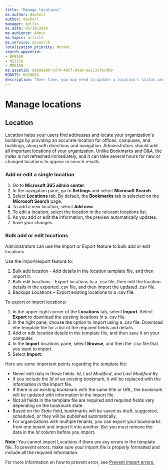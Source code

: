 ```yaml
---
title: "Manage locations"
ms.author: dawholl
author: dawholl
manager: kellis
ms.date: 05/30/2019
ms.audience: Admin
ms.topic: article
ms.service: mssearch
localization_priority: Normal
search.appverid:
- BFB160
- MET150
- MOE150
ms.assetid: 8ab9aa00-cd74-405f-8410-9a1c3cfacdb9
ROBOTS: NOINDEX
description: "Over time, you may need to update a location's status and content to keep it relevant."
---
```


# Manage locations

## Location
Location helps your users find addresses and locate your organization's buildings by providing an accurate location for offices, campuses, and buildings, along with directions and navigation. Administrators should add all important locations of your organization. Unlike Bookmarks and Q&A, the index is not refreshed immediately, and it can take several hours for new or changed locations to appear in search results.

### Add or edit a single location
1. Go to **Microsoft 365 admin center**.
1. In the navigation pane, go to **Settings** and select **Microsoft Search**.
1. Select **Locations** tab. By default, the **Bookmarks** tab is selected on the **Microsoft Search** page.
1. To add a new location, select **Add new**.
1. To edit a location, select the location in the relevant locations list.
1. As you add or edit the information, the preview automatically updates.
1. Save your changes.

### Bulk add or edit locations
Administrators can use the Import or Export feature to bulk add or edit locations. 

Use the import/export feature to:
1. Bulk add location - Add details in the location template file, and then import it. 
1. Bulk edit locations - Export locations to a .csv file, then edit the location details in the exported .csv file, and then import the updated .csv file.
1. Backups Locations – Export existing locations to a .csv file.

To export or import locations:
1. In the upper-right corner of the **Locations** tab, select **Import**.
Select **Export** to download the existing locations in a .csv file.
1. In the right pane, choose the option to import using a .csv file. 
Download ehe template file for a list of the required fields and details.
1. Add or edit location details in the template file, and then save it on your computer. 
1. In the **Import** locations pane, select **Browse**, and then the .csv file that you want to import.
1. Select **Import**.

Here are some important points regarding the template file:
- Never edit data in these fields: *Id*, *Last Modified*, and *Last Modified By*
- If you include the *Id* of an existing bookmark, it will be replaced with the information in the import file.
- If there is an existing bookmark with the same title or URL, the bookmark will be updated with information in the import file.
- Not all fields in the template file are required and required fields vary depending on the bookmark state.
- Based on the *State* field, bookmarks will be saved as draft, suggested, scheduled, or they will be published automatically.
- For organizations with multiple tenants, you can export your bookmarks from one tenant and import it into another. But you must remove the data in the *Id* column before you import.

**Note:** You cannot import Locations if there are any errors in the template file. To prevent errors, make sure your import file is properly formatted and include all the required information. 

For more information on how to prevent error, see [Prevent import errors.](#prevent-import-errors)